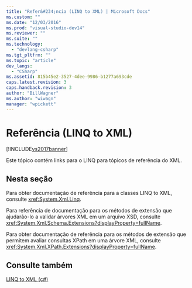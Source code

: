 ```yaml
---
title: "Refer&#234;ncia (LINQ to XML) | Microsoft Docs"
ms.custom: ""
ms.date: "12/03/2016"
ms.prod: "visual-studio-dev14"
ms.reviewer: ""
ms.suite: ""
ms.technology: 
  - "devlang-csharp"
ms.tgt_pltfrm: ""
ms.topic: "article"
dev_langs: 
  - "CSharp"
ms.assetid: 815b45e2-3527-4dee-9986-b1277a693cde
caps.latest.revision: 3
caps.handback.revision: 3
author: "BillWagner"
ms.author: "wiwagn"
manager: "wpickett"
---
```

# Refer&#234;ncia (LINQ to XML)
[!INCLUDE[vs2017banner](../../../../csharp/includes/vs2017banner.md)]

Este tópico contém links para o LINQ para tópicos de referência do XML.  
  
## Nesta seção  
 Para obter documentação de referência para a classes LINQ to XML, consulte <xref:System.Xml.Linq>.  
  
 Para referência de documentação para os métodos de extensão que ajudarão\-lo a validar árvores XML em um arquivo XSD, consulte <xref:System.Xml.Schema.Extensions?displayProperty=fullName>.  
  
 Para obter documentação de referência para os métodos de extensão que permitem avaliar consultas XPath em uma árvore XML, consulte <xref:System.Xml.XPath.Extensions?displayProperty=fullName>.  
  
## Consulte também  
 [LINQ to XML \(c\#\)](../../../../csharp/programming-guide/concepts/linq/linq-to-xml.md)
